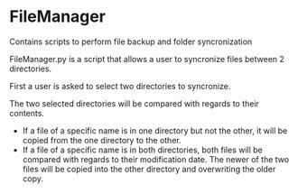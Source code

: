 FileManager
===========

Contains scripts to perform file backup and folder syncronization

FileManager.py is a script that allows a user to syncronize files between 2 directories.  

First a user is asked to select two directories to syncronize.

The two selected directories will be compared with regards to their contents.
 - If a file of a specific name is in one directory but not the other, it will be copied from the one directory to the other.
 - If a file of a specific name is in both directories, both files will be compared with regards to their modification date.  The newer of the two files will be copied into the other directory and overwriting the older copy.
